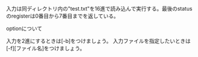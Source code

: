 入力は同ディレクトリ内の"test.txt"を16進で読み込んで実行する。最後のstatusのregisterは0番目から7番目までを返している。

optionについて

入力を2進にするときは[-b]をつけましょう。
入力ファイルを指定したいときは[-f][ファイル名]をつけましょう。
